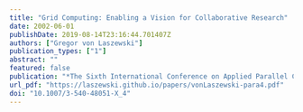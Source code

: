 ```yaml
---
title: "Grid Computing: Enabling a Vision for Collaborative Research"
date: 2002-06-01
publishDate: 2019-08-14T23:16:44.701407Z
authors: ["Gregor von Laszewski"]
publication_types: ["1"]
abstract: ""
featured: false
publication: "*The Sixth International Conference on Applied Parallel Computing*"
url_pdf: "https://laszewski.github.io/papers/vonLaszewski-para4.pdf"
doi: "10.1007/3-540-48051-X_4"
---
```


